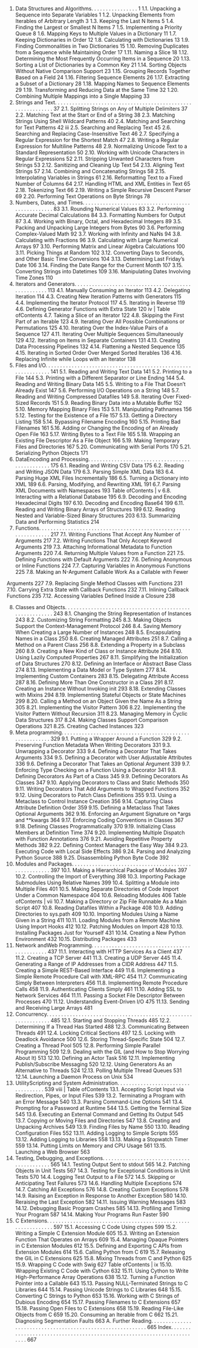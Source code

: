 
1. Data Structures and Algorithms. . . . . . . . . . . . . . . . 1
1.1. Unpacking a Sequence into Separate Variables 1
1.2. Unpacking Elements from Iterables of Arbitrary Length 3
1.3. Keeping the Last N Items 5
1.4. Finding the Largest or Smallest N Items 7
1.5. Implementing a Priority Queue 8
1.6. Mapping Keys to Multiple Values in a Dictionary 11
1.7. Keeping Dictionaries in Order 12
1.8. Calculating with Dictionaries 13
1.9. Finding Commonalities in Two Dictionaries 15
1.10. Removing Duplicates from a Sequence while Maintaining Order 17
1.11. Naming a Slice 18
1.12. Determining the Most Frequently Occurring Items in a Sequence 20
1.13. Sorting a List of Dictionaries by a Common Key 21
1.14. Sorting Objects Without Native Comparison Support 23
1.15. Grouping Records Together Based on a Field 24
1.16. Filtering Sequence Elements 26
1.17. Extracting a Subset of a Dictionary 28
1.18. Mapping Names to Sequence Elements 29
1.19. Transforming and Reducing Data at the Same Time 32
1.20. Combining Multiple Mappings into a Single Mapping 33
2. Strings and Text. . . . . . . . . . . . . . . . . . . . . . . . . . . . . . . . . . . . . . . . . . . . . . . . . . . . . . . . . . . . 37
2.1. Splitting Strings on Any of Multiple Delimiters 37
2.2. Matching Text at the Start or End of a String 38
2.3. Matching Strings Using Shell Wildcard Patterns 40
2.4. Matching and Searching for Text Patterns 42
iii
2.5. Searching and Replacing Text 45
2.6. Searching and Replacing Case-Insensitive Text 46
2.7. Specifying a Regular Expression for the Shortest Match 47
2.8. Writing a Regular Expression for Multiline Patterns 48
2.9. Normalizing Unicode Text to a Standard Representation 50
2.10. Working with Unicode Characters in Regular Expressions 52
2.11. Stripping Unwanted Characters from Strings 53
2.12. Sanitizing and Cleaning Up Text 54
2.13. Aligning Text Strings 57
2.14. Combining and Concatenating Strings 58
2.15. Interpolating Variables in Strings 61
2.16. Reformatting Text to a Fixed Number of Columns 64
2.17. Handling HTML and XML Entities in Text 65
2.18. Tokenizing Text 66
2.19. Writing a Simple Recursive Descent Parser 69
2.20. Performing Text Operations on Byte Strings 78
3. Numbers, Dates, and Times. . . . . . . . . . . . . . . . . . . . . . . . . . . . . . . . . . . . . . . . . . . . . . . . . . 83
3.1. Rounding Numerical Values 83
3.2. Performing Accurate Decimal Calculations 84
3.3. Formatting Numbers for Output 87
3.4. Working with Binary, Octal, and Hexadecimal Integers 89
3.5. Packing and Unpacking Large Integers from Bytes 90
3.6. Performing Complex-Valued Math 92
3.7. Working with Infinity and NaNs 94
3.8. Calculating with Fractions 96
3.9. Calculating with Large Numerical Arrays 97
3.10. Performing Matrix and Linear Algebra Calculations 100
3.11. Picking Things at Random 102
3.12. Converting Days to Seconds, and Other Basic Time Conversions 104
3.13. Determining Last Friday’s Date 106
3.14. Finding the Date Range for the Current Month 107
3.15. Converting Strings into Datetimes 109
3.16. Manipulating Dates Involving Time Zones 110
4. Iterators and Generators. . . . . . . . . . . . . . . . . . . . . . . . . . . . . . . . . . . . . . . . . . . . . . . . . . . 113
4.1. Manually Consuming an Iterator 113
4.2. Delegating Iteration 114
4.3. Creating New Iteration Patterns with Generators 115
4.4. Implementing the Iterator Protocol 117
4.5. Iterating in Reverse 119
4.6. Defining Generator Functions with Extra State 120
iv | Table ofContents
4.7. Taking a Slice of an Iterator 122
4.8. Skipping the First Part of an Iterable 123
4.9. Iterating Over All Possible Combinations or Permutations 125
4.10. Iterating Over the Index-Value Pairs of a Sequence 127
4.11. Iterating Over Multiple Sequences Simultaneously 129
4.12. Iterating on Items in Separate Containers 131
4.13. Creating Data Processing Pipelines 132
4.14. Flattening a Nested Sequence 135
4.15. Iterating in Sorted Order Over Merged Sorted Iterables 136
4.16. Replacing Infinite while Loops with an Iterator 138
5. Files and I/O. . . . . . . . . . . . . . . . . . . . . . . . . . . . . . . . . . . . . . . . . . . . . . . . . . . . . . . . . . . . . . 141
5.1. Reading and Writing Text Data 141
5.2. Printing to a File 144
5.3. Printing with a Different Separator or Line Ending 144
5.4. Reading and Writing Binary Data 145
5.5. Writing to a File That Doesn’t Already Exist 147
5.6. Performing I/O Operations on a String 148
5.7. Reading and Writing Compressed Datafiles 149
5.8. Iterating Over Fixed-Sized Records 151
5.9. Reading Binary Data into a Mutable Buffer 152
5.10. Memory Mapping Binary Files 153
5.11. Manipulating Pathnames 156
5.12. Testing for the Existence of a File 157
5.13. Getting a Directory Listing 158
5.14. Bypassing Filename Encoding 160
5.15. Printing Bad Filenames 161
5.16. Adding or Changing the Encoding of an Already Open File 163
5.17. Writing Bytes to a Text File 165
5.18. Wrapping an Existing File Descriptor As a File Object 166
5.19. Making Temporary Files and Directories 167
5.20. Communicating with Serial Ports 170
5.21. Serializing Python Objects 171
6. DataEncoding and Processing. . . . . . . . . . . . . . . . . . . . . . . . . . . . . . . . . . . . . . . . . . . . . . . 175
6.1. Reading and Writing CSV Data 175
6.2. Reading and Writing JSON Data 179
6.3. Parsing Simple XML Data 183
6.4. Parsing Huge XML Files Incrementally 186
6.5. Turning a Dictionary into XML 189
6.6. Parsing, Modifying, and Rewriting XML 191
6.7. Parsing XML Documents with Namespaces 193
Table ofContents | v
6.8. Interacting with a Relational Database 195
6.9. Decoding and Encoding Hexadecimal Digits 197
6.10. Decoding and Encoding Base64 199
6.11. Reading and Writing Binary Arrays of Structures 199
6.12. Reading Nested and Variable-Sized Binary Structures 203
6.13. Summarizing Data and Performing Statistics 214
7. Functions. . . . . . . . . . . . . . . . . . . . . . . . . . . . . . . . . . . . . . . . . . . . . . . . . . . . . . . . . . . . . . . . 217
7.1. Writing Functions That Accept Any Number of Arguments 217
7.2. Writing Functions That Only Accept Keyword Arguments 219
7.3. Attaching Informational Metadata to Function Arguments 220
7.4. Returning Multiple Values from a Function 221
7.5. Defining Functions with Default Arguments 222
7.6. Defining Anonymous or Inline Functions 224
7.7. Capturing Variables in Anonymous Functions 225
7.8. Making an N-Argument Callable Work As a Callable with Fewer

Arguments 227
7.9. Replacing Single Method Classes with Functions 231
7.10. Carrying Extra State with Callback Functions 232
7.11. Inlining Callback Functions 235
7.12. Accessing Variables Defined Inside a Closure 238

8. Classes and Objects. . . . . . . . . . . . . . . . . . . . . . . . . . . . . . . . . . . . . . . . . . . . . . . . . . . . . . . . 243
8.1. Changing the String Representation of Instances 243
8.2. Customizing String Formatting 245
8.3. Making Objects Support the Context-Management Protocol 246
8.4. Saving Memory When Creating a Large Number of Instances 248
8.5. Encapsulating Names in a Class 250
8.6. Creating Managed Attributes 251
8.7. Calling a Method on a Parent Class 256
8.8. Extending a Property in a Subclass 260
8.9. Creating a New Kind of Class or Instance Attribute 264
8.10. Using Lazily Computed Properties 267
8.11. Simplifying the Initialization of Data Structures 270
8.12. Defining an Interface or Abstract Base Class 274
8.13. Implementing a Data Model or Type System 277
8.14. Implementing Custom Containers 283
8.15. Delegating Attribute Access 287
8.16. Defining More Than One Constructor in a Class 291
8.17. Creating an Instance Without Invoking init 293
8.18. Extending Classes with Mixins 294
8.19. Implementing Stateful Objects or State Machines 299
8.20. Calling a Method on an Object Given the Name As a String 305
8.21. Implementing the Visitor Pattern 306
8.22. Implementing the Visitor Pattern Without Recursion 311
8.23. Managing Memory in Cyclic Data Structures 317
8.24. Making Classes Support Comparison Operations 321
8.25. Creating Cached Instances 323
9. Meta programming. . . . . . . . . . . . . . . . . . . . . . . . . . . . . . . . . . . . . . . . . . . . . . . . . . . . . . . . 329
9.1. Putting a Wrapper Around a Function 329
9.2. Preserving Function Metadata When Writing Decorators 331
9.3. Unwrapping a Decorator 333
9.4. Defining a Decorator That Takes Arguments 334
9.5. Defining a Decorator with User Adjustable Attributes 336
9.6. Defining a Decorator That Takes an Optional Argument 339
9.7. Enforcing Type Checking on a Function Using a Decorator 341
9.8. Defining Decorators As Part of a Class 345
9.9. Defining Decorators As Classes 347
9.10. Applying Decorators to Class and Static Methods 350
9.11. Writing Decorators That Add Arguments to Wrapped Functions 352
9.12. Using Decorators to Patch Class Definitions 355
9.13. Using a Metaclass to Control Instance Creation 356
9.14. Capturing Class Attribute Definition Order 359
9.15. Defining a Metaclass That Takes Optional Arguments 362
9.16. Enforcing an Argument Signature on *args and **kwargs 364
9.17. Enforcing Coding Conventions in Classes 367
9.18. Defining Classes Programmatically 370
9.19. Initializing Class Members at Definition Time 374
9.20. Implementing Multiple Dispatch with Function Annotations 376
9.21. Avoiding Repetitive Property Methods 382
9.22. Defining Context Managers the Easy Way 384
9.23. Executing Code with Local Side Effects 386
9.24. Parsing and Analyzing Python Source 388
9.25. Disassembling Python Byte Code 392
10. Modules and Packages. . . . . . . . . . . . . . . . . . . . . . . . . . . . . . . . . . . . . . . . . . . . . . . . . . . . . 397
10.1. Making a Hierarchical Package of Modules 397
10.2. Controlling the Import of Everything 398
10.3. Importing Package Submodules Using Relative Names 399
10.4. Splitting a Module into Multiple Files 401
10.5. Making Separate Directories of Code Import Under a Common
Namespace 404
10.6. Reloading Modules 406
Table ofContents | vii
10.7. Making a Directory or Zip File Runnable As a Main Script 407
10.8. Reading Datafiles Within a Package 408
10.9. Adding Directories to sys.path 409
10.10. Importing Modules Using a Name Given in a String 411
10.11. Loading Modules from a Remote Machine Using Import Hooks 412
10.12. Patching Modules on Import 428
10.13. Installing Packages Just for Yourself 431
10.14. Creating a New Python Environment 432
10.15. Distributing Packages 433
11. Network andWeb Programming. . . . . . . . . . . . . . . . . . . . . . . . . . . . . . . . . . . . . . . . . . . . . 437
11.1. Interacting with HTTP Services As a Client 437
11.2. Creating a TCP Server 441
11.3. Creating a UDP Server 445
11.4. Generating a Range of IP Addresses from a CIDR Address 447
11.5. Creating a Simple REST-Based Interface 449
11.6. Implementing a Simple Remote Procedure Call with XML-RPC 454
11.7. Communicating Simply Between Interpreters 456
11.8. Implementing Remote Procedure Calls 458
11.9. Authenticating Clients Simply 461
11.10. Adding SSL to Network Services 464
11.11. Passing a Socket File Descriptor Between Processes 470
11.12. Understanding Event-Driven I/O 475
11.13. Sending and Receiving Large Arrays 481
12. Concurrency. . . . . . . . . . . . . . . . . . . . . . . . . . . . . . . . . . . . . . . . . . . . . . . . . . . . . . . . . . . . . . 485
12.1. Starting and Stopping Threads 485
12.2. Determining If a Thread Has Started 488
12.3. Communicating Between Threads 491
12.4. Locking Critical Sections 497
12.5. Locking with Deadlock Avoidance 500
12.6. Storing Thread-Specific State 504
12.7. Creating a Thread Pool 505
12.8. Performing Simple Parallel Programming 509
12.9. Dealing with the GIL (and How to Stop Worrying About It) 513
12.10. Defining an Actor Task 516
12.11. Implementing Publish/Subscribe Messaging 520
12.12. Using Generators As an Alternative to Threads 524
12.13. Polling Multiple Thread Queues 531
12.14. Launching a Daemon Process on Unix 534
13. UtilityScripting and System Administration. . . . . . . . . . . . . . . . . . . . . . . . . . . . . . . . . . . 539
viii | Table ofContents
13.1. Accepting Script Input via Redirection, Pipes, or Input Files 539
13.2. Terminating a Program with an Error Message 540
13.3. Parsing Command-Line Options 541
13.4. Prompting for a Password at Runtime 544
13.5. Getting the Terminal Size 545
13.6. Executing an External Command and Getting Its Output 545
13.7. Copying or Moving Files and Directories 547
13.8. Creating and Unpacking Archives 549
13.9. Finding Files by Name 550
13.10. Reading Configuration Files 552
13.11. Adding Logging to Simple Scripts 555
13.12. Adding Logging to Libraries 558
13.13. Making a Stopwatch Timer 559
13.14. Putting Limits on Memory and CPU Usage 561
13.15. Launching a Web Browser 563
14. Testing, Debugging, and Exceptions. . . . . . . . . . . . . . . . . . . . . . . . . . . . . . . . . . . . . . . . . . 565
14.1. Testing Output Sent to stdout 565
14.2. Patching Objects in Unit Tests 567
14.3. Testing for Exceptional Conditions in Unit Tests 570
14.4. Logging Test Output to a File 572
14.5. Skipping or Anticipating Test Failures 573
14.6. Handling Multiple Exceptions 574
14.7. Catching All Exceptions 576
14.8. Creating Custom Exceptions 578
14.9. Raising an Exception in Response to Another Exception 580
14.10. Reraising the Last Exception 582
14.11. Issuing Warning Messages 583
14.12. Debugging Basic Program Crashes 585
14.13. Profiling and Timing Your Program 587
14.14. Making Your Programs Run Faster 590
15. C Extensions. . . . . . . . . . . . . . . . . . . . . . . . . . . . . . . . . . . . . . . . . . . . . . . . . . . . . . . . . . . . . . 597
15.1. Accessing C Code Using ctypes 599
15.2. Writing a Simple C Extension Module 605
15.3. Writing an Extension Function That Operates on Arrays 609
15.4. Managing Opaque Pointers in C Extension Modules 612
15.5. Defining and Exporting C APIs from Extension Modules 614
15.6. Calling Python from C 619
15.7. Releasing the GIL in C Extensions 625
15.8. Mixing Threads from C and Python 625
15.9. Wrapping C Code with Swig 627
Table ofContents | ix
15.10. Wrapping Existing C Code with Cython 632
15.11. Using Cython to Write High-Performance Array Operations 638
15.12. Turning a Function Pointer into a Callable 643
15.13. Passing NULL-Terminated Strings to C Libraries 644
15.14. Passing Unicode Strings to C Libraries 648
15.15. Converting C Strings to Python 653
15.16. Working with C Strings of Dubious Encoding 654
15.17. Passing Filenames to C Extensions 657
15.18. Passing Open Files to C Extensions 658
15.19. Reading File-Like Objects from C 659
15.20. Consuming an Iterable from C 662
15.21. Diagnosing Segmentation Faults 663
A. Further Reading. . . . . . . . . . . . . . . . . . . . . . . . . . . . . . . . . . . . . . . . . . . . . . . . . . . . . . . . . . . 665
Index. . . . . . . . . . . . . . . . . . . . . . . . . . . . . . . . . . . . . . . . . . . . . . . . . . . . . . . . . . . . . . . . . . . . . . . 667

